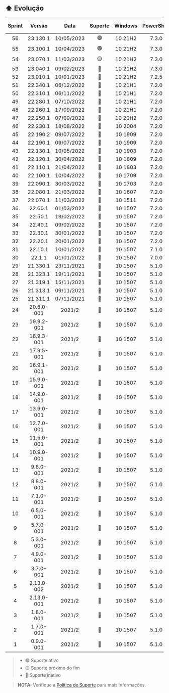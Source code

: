 ## :arrow_up: Evolução
|Sprint|Versão|Data|Suporte|Windows|PowerShell|7-Zip|Linhas|Sub-rotinas|
|:---:|:---:|:---:|:---:|:---:|:---:|:---:|:---:|:---:|
|56|23.130.1|10/05/2023|:green_circle:|10 21H2|7.3.0|22.00|+01,80%|+15,17%|
|55|23.100.1|10/04/2023|:green_circle:|10 21H2|7.3.0|22.00|+05,64%|+02,84%|
|54|23.070.1|11/03/2023|:yellow_circle:|10 21H2|7.3.0|22.00|+07,91%|+28,18%|
|53|23.040.1|09/02/2023|:red_circle:|10 21H2|7.3.0|22.00|-11,74%|-09,09%|
|52|23.010.1|10/01/2023|:red_circle:|10 21H2|7.2.5|22.00|+06,85%|+01,68%|
|51|22.340.1|06/12/2022|:red_circle:|10 21H1|7.2.0|22.00|+06,12%|+08,18%|
|50|22.310.1|06/11/2022|:red_circle:|10 21H1|7.2.0|22.00|-00,93%|-00,90%|
|49|22.280.1|07/10/2022|:red_circle:|10 21H1|7.2.0|22.00|+01,95%|00,00%|
|48|22.260.1|17/09/2022|:red_circle:|10 21H1|7.2.0|22.00|+03,74%|+11,00%|
|47|22.250.1|07/09/2022|:red_circle:|10 20H2|7.2.0|22.00|+13,72%|+13,64%|
|46|22.230.1|18/08/2022|:red_circle:|10 2004|7.2.0|22.00|+02,94%|+02,33%|
|45|22.190.2|09/07/2022|:red_circle:|10 1909|7.2.0|21.07|+01,62%|-01,15%|
|44|22.190.1|09/07/2022|:red_circle:|10 1909|7.2.0|21.07|+02,33%|+01,16%|
|43|22.130.1|10/05/2022|:red_circle:|10 1903|7.2.0|21.07|-03,77%|+01,18%|
|42|22.120.1|30/04/2022|:red_circle:|10 1809|7.2.0|21.07|+01,43%|-01,16%|
|41|22.110.1|21/04/2022|:red_circle:|10 1803|7.2.0|21.07|+01,95%|+01,18%|
|40|22.100.1|10/04/2022|:red_circle:|10 1709|7.2.0|21.07|+00,73%|00,00%|
|39|22.090.1|30/03/2022|:red_circle:|10 1703|7.2.0|21.07|+07,06%|+06,25%|
|38|22.080.1|21/03/2022|:red_circle:|10 1607|7.2.0|21.07|+06,01%|+06,67%|
|37|22.070.1|11/03/2022|:red_circle:|10 1511|7.2.0|21.07|+06,05%|+04,17%|
|36|22.60.1|01/03/2022|:red_circle:|10 1507|7.2.0|21.07|+08,15%|+05,88%|
|35|22.50.1|19/02/2022|:red_circle:|10 1507|7.2.0|21.07|+41,45%|+30,77%|
|34|22.40.1|09/02/2022|:red_circle:|10 1507|7.2.0|21.07|+08,30%|+23,81%|
|33|22.30.1|30/01/2022|:red_circle:|10 1507|7.2.0|21.07|+05,61%|+07,69%|
|32|22.20.1|20/01/2022|:red_circle:|10 1507|7.2.0|21.06|+03,71%|+02,63%|
|31|22.10.1|10/01/2022|:red_circle:|10 1507|7.1.0|19.00|+00,81%|+58,33%|
|30|22.1.1|01/01/2022|:red_circle:|10 1507|7.0.0|-|+14,72%|+9,09%|
|29|21.330.1|23/11/2021|:red_circle:|10 1507|5.1.0|-|+16,68%|+4,76%|
|28|21.323.1|19/11/2021|:red_circle:|10 1507|5.1.0|-|+19,74%|-08,70%|
|27|21.319.1|15/11/2021|:red_circle:|10 1507|5.1.0|-|+16,26%|+04,55%|
|26|21.313.1|09/11/2021|:red_circle:|10 1507|5.1.0|-|+05,02%|00,00%|
|25|21.311.1|07/11/2021|:red_circle:|10 1507|5.1.0|-|+03,26%|00,00%|
|24|20.6.0-001|2021/2|:red_circle:|10 1507|5.1.0|-|+04,17%|+04,76%|
|23|19.9.2-001|2021/2|:red_circle:|10 1507|5.1.0|-|-20,98%|+05,00%|
|22|18.9.3-001|2021/2|:red_circle:|10 1507|5.1.0|-|+27,93%|+05,26%|
|21|17.9.5-001|2021/2|:red_circle:|10 1507|5.1.0|-|+21,17%|+05,56%|
|20|16.9.1-001|2021/2|:red_circle:|10 1507|5.1.0|-|+02,12%|+05,88%|
|19|15.9.0-001|2021/2|:red_circle:|10 1507|5.1.0|-|+09,51%|+06,25%|
|18|14.9.0-001|2021/2|:red_circle:|10 1507|5.1.0|-|+02,16%|+06,67%|
|17|13.9.0-001|2021/2|:red_circle:|10 1507|5.1.0|-|+24,80%|+07,14%|
|16|12.7.0-001|2021/2|:red_circle:|10 1507|5.1.0|-|+03,92%|+07,69%|
|15|11.5.0-001|2021/2|:red_circle:|10 1507|5.1.0|-|+03,78%|+08,33%|
|14|10.9.0-001|2021/2|:red_circle:|10 1507|5.1.0|-|+08,86%|+09,09%|
|13|9.8.0-001|2021/2|:red_circle:|10 1507|5.1.0|-|+12,86%|+10,00%|
|12|8.8.0-001|2021/2|:red_circle:|10 1507|5.1.0|-|+06,06%|+11,11%|
|11|7.1.0-001|2021/2|:red_circle:|10 1507|5.1.0|-|+05,18%|+12,50%|
|10|6.5.0-001|2021/2|:red_circle:|10 1507|5.1.0|-|+08,19%|+14,29%|
|9|5.7.0-001|2021/2|:red_circle:|10 1507|5.1.0|-|+01,75%|00,00%|
|8|5.3.0-001|2021/2|:red_circle:|10 1507|5.1.0|-|+07,55%|+16,67%|
|7|4.9.0-001|2021/2|:red_circle:|10 1507|5.1.0|-|+41,33%|+20,00%|
|6|3.7.0-001|2021/2|:red_circle:|10 1507|5.1.0|-|+18,11%|+25,00%|
|5|2.13.0-002|2021/2|:red_circle:|10 1507|5.1.0|-|00,00%|00,00%|
|4|2.13.0-001|2021/2|:red_circle:|10 1507|5.1.0|-|+35,11%|+33,33%|
|3|1.8.0-001|2021/2|:red_circle:|10 1507|5.1.0|-|+02,17%|00,00%|
|2|1.7.0-001|2021/2|:red_circle:|10 1507|5.1.0|-|-12,38%|-40,00%|
|1|0.9.0-001|2021/2|:red_circle:|10 1507|5.1.0|-|00,00%|00,00%|
> - :green_circle: Suporte ativo
> - :yellow_circle: Suporte próximo do fim
> - :red_circle: Suporte inativo

> **NOTA:** Verifique a [Política de Suporte](https://github.com/2uj1m28ohz/workflow/blob/main/SUPPORT.md) para mais informações.
